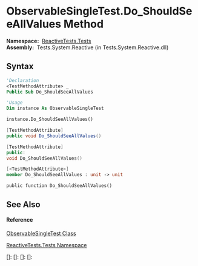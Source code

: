 # ObservableSingleTest.Do\_ShouldSeeAllValues Method

**Namespace:**  [ReactiveTests.Tests](ReactiveTests.Tests\ReactiveTests.Tests.md)  
**Assembly:**  Tests.System.Reactive (in Tests.System.Reactive.dll)

## Syntax

```vb
'Declaration
<TestMethodAttribute> _
Public Sub Do_ShouldSeeAllValues
```

```vb
'Usage
Dim instance As ObservableSingleTest

instance.Do_ShouldSeeAllValues()
```

```csharp
[TestMethodAttribute]
public void Do_ShouldSeeAllValues()
```

```c++
[TestMethodAttribute]
public:
void Do_ShouldSeeAllValues()
```

```fsharp
[<TestMethodAttribute>]
member Do_ShouldSeeAllValues : unit -> unit 
```

```jscript
public function Do_ShouldSeeAllValues()
```

## See Also

#### Reference

[ObservableSingleTest Class](ObservableSingleTest\ObservableSingleTest.md)

[ReactiveTests.Tests Namespace](ReactiveTests.Tests\ReactiveTests.Tests.md)

[]: 
[]: 
[]: 
[]: 